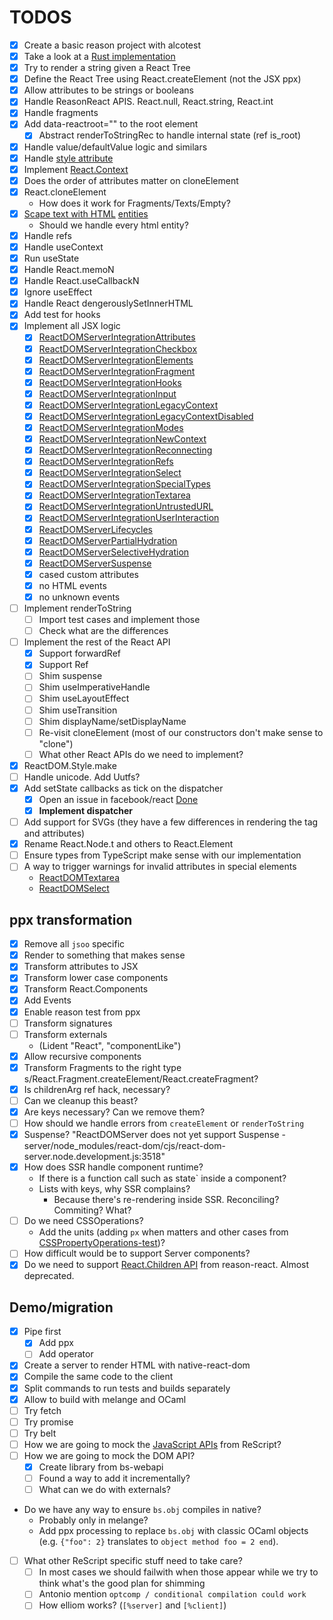 # TODOS

- [x] Create a basic reason project with alcotest
- [x] Take a look at a [Rust implementation](https://github.com/MaibornWolff/react-wasm-dom)
- [x] Try to render a string given a React Tree
- [x] Define the React Tree using React.createElement (not the JSX ppx)
- [x] Allow attributes to be strings or booleans
- [x] Handle ReasonReact APIS. React.null, React.string, React.int
- [x] Handle fragments
- [x] Add data-reactroot="" to the root element
  - [x] Abstract renderToStringRec to handle internal state (ref is_root)
- [x] Handle value/defaultValue logic and similars
- [x] Handle [style attribute](https://github.com/MaibornWolff/react-wasm-dom/blob/main/src/__tests__/CSSPropertyOperations-test.jsx)
- [x] Implement [React.Context](https://github.com/preactjs/preact-render-to-string/blob/master/test/context.test.js)
- [x] Does the order of attributes matter on cloneElement
- [x] React.cloneElement
  - How does it work for Fragments/Texts/Empty?
- [x] [Scape text with HTML](https://github.com/MaibornWolff/react-wasm-dom/blob/main/src/__tests__/escapeTextForBrowser-test.jsx) [entities](https://stackoverflow.com/questions/7381974/which-characters-need-to-be-escaped-in-html)
  - Should we handle every html entity?
- [x] Handle refs
- [x] Handle useContext
- [x] Run useState
- [x] Handle React.memoN
- [x] Handle React.useCallbackN
- [x] Ignore useEffect
- [x] Handle React dengerouslySetInnerHTML
- [x] Add test for hooks
- [x] Implement all JSX logic
  - [x] [ReactDOMServerIntegrationAttributes](https://github.com/facebook/react/blob/main/packages/react-dom/src/__tests__/ReactDOMServerIntegrationAttributes-test.js)
  - [x] [ReactDOMServerIntegrationCheckbox](https://github.com/facebook/react/blob/main/packages/react-dom/src/__tests__/ReactDOMServerIntegrationCheckbox-test.js)
  - [x] [ReactDOMServerIntegrationElements](https://github.com/facebook/react/blob/main/packages/react-dom/src/__tests__/ReactDOMServerIntegrationElements-test.js)
  - [x] [ReactDOMServerIntegrationFragment](https://github.com/facebook/react/blob/main/packages/react-dom/src/__tests__/ReactDOMServerIntegrationFragment-test.js)
  - [x] [ReactDOMServerIntegrationHooks](https://github.com/facebook/react/blob/main/packages/react-dom/src/__tests__/ReactDOMServerIntegrationHooks-test.js)
  - [x] [ReactDOMServerIntegrationInput](https://github.com/facebook/react/blob/main/packages/react-dom/src/__tests__/ReactDOMServerIntegrationInput-test.js)
  - [x] [ReactDOMServerIntegrationLegacyContext](https://github.com/facebook/react/blob/main/packages/react-dom/src/__tests__/ReactDOMServerIntegrationLegacyContext-test.js)
  - [x] [ReactDOMServerIntegrationLegacyContextDisabled](https://github.com/facebook/react/blob/main/packages/react-dom/src/__tests__/ReactDOMServerIntegrationLegacyContextDisabled-test.internal.js)
  - [x] [ReactDOMServerIntegrationModes](https://github.com/facebook/react/blob/main/packages/react-dom/src/__tests__/ReactDOMServerIntegrationModes-test.js)
  - [x] [ReactDOMServerIntegrationNewContext](https://github.com/facebook/react/blob/main/packages/react-dom/src/__tests__/ReactDOMServerIntegrationNewContext-test.js)
  - [x] [ReactDOMServerIntegrationReconnecting](https://github.com/facebook/react/blob/main/packages/react-dom/src/__tests__/ReactDOMServerIntegrationReconnecting-test.js)
  - [x] [ReactDOMServerIntegrationRefs](https://github.com/facebook/react/blob/main/packages/react-dom/src/__tests__/ReactDOMServerIntegrationRefs-test.js)
  - [x] [ReactDOMServerIntegrationSelect](https://github.com/facebook/react/blob/main/packages/react-dom/src/__tests__/ReactDOMServerIntegrationSelect-test.js)
  - [x] [ReactDOMServerIntegrationSpecialTypes](https://github.com/facebook/react/blob/main/packages/react-dom/src/__tests__/ReactDOMServerIntegrationSpecialTypes-test.js)
  - [x] [ReactDOMServerIntegrationTextarea](https://github.com/facebook/react/blob/main/packages/react-dom/src/__tests__/ReactDOMServerIntegrationTextarea-test.js)
  - [x] [ReactDOMServerIntegrationUntrustedURL](https://github.com/facebook/react/blob/main/packages/react-dom/src/__tests__/ReactDOMServerIntegrationUntrustedURL-test.internal.js)
  - [x] [ReactDOMServerIntegrationUserInteraction](https://github.com/facebook/react/blob/main/packages/react-dom/src/__tests__/ReactDOMServerIntegrationUserInteraction-test.js)
  - [x] [ReactDOMServerLifecycles](https://github.com/facebook/react/blob/main/packages/react-dom/src/__tests__/ReactDOMServerLifecycles-test.js)
  - [x] [ReactDOMServerPartialHydration](https://github.com/facebook/react/blob/main/packages/react-dom/src/__tests__/ReactDOMServerPartialHydration-test.internal.js)
  - [x] [ReactDOMServerSelectiveHydration](https://github.com/facebook/react/blob/main/packages/react-dom/src/__tests__/ReactDOMServerSelectiveHydration-test.internal.js)
  - [x] [ReactDOMServerSuspense](https://github.com/facebook/react/blob/main/packages/react-dom/src/__tests__/ReactDOMServerSuspense-test.internal.js)
  - [x] cased custom attributes
  - [x] no HTML events
  - [x] no unknown events
- [ ] Implement renderToString
  - [ ] Import test cases and implement those
  - [ ] Check what are the differences
- [ ] Implement the rest of the React API
  - [x] Support forwardRef
  - [x] Support Ref
  - [ ] Shim suspense
  - [ ] Shim useImperativeHandle
  - [ ] Shim useLayoutEffect
  - [ ] Shim useTransition
  - [ ] Shim displayName/setDisplayName
  - [ ] Re-visit cloneElement (most of our constructors don't make sense to "clone")
  - [ ] What other React APIs do we need to implement?
- [x] ReactDOM.Style.make
- [ ] Handle unicode. Add Uutfs?
- [x] Add setState callbacks as tick on the dispatcher
  - [x] Open an issue in facebook/react [Done](https://github.com/facebook/react/issues/25318)
  - [x] __Implement dispatcher__
- [ ] Add support for SVGs (they have a few differences in rendering the tag and attributes)
- [x] Rename React.Node.t and others to React.Element
- [ ] Ensure types from TypeScript make sense with our implementation
- [ ] A way to trigger warnings for invalid attributes in special elements
  - [ReactDOMTextarea](https://github.com/facebook/react/blob/main/packages/react-dom/src/__tests__/ReactDOMTextarea-test.js)
  - [ReactDOMSelect](https://github.com/facebook/react/blob/main/packages/react-dom/src/__tests__/ReactDOMSelect-test.js)

## ppx transformation

- [x] Remove all `jsoo` specific
- [x] Render to something that makes sense
- [x] Transform attributes to JSX
- [x] Transform lower case components
- [x] Transform React.Components
- [x] Add Events
- [x] Enable reason test from ppx
- [ ] Transform signatures
- [ ] Transform externals
  - (Lident "React", "componentLike")
- [x] Allow recursive components
- [x] Transform Fragments to the right type s/React.Fragment.createElement/React.createFragment?
- [x] Is childrenArg ref hack, necessary?
- [ ] Can we cleanup this beast?
- [x] Are keys necessary? Can we remove them?
- [ ] How should we handle errors from `createElement` or `renderToString`
- [x] Suspense? "ReactDOMServer does not yet support Suspense - server/node_modules/react-dom/cjs/react-dom-server.node.development.js:3518"
- [x] How does SSR handle component runtime?
  - If there is a function call such as state` inside a component?
  - Lists with keys, why SSR complains?
    - Because there's re-rendering inside SSR. Reconciling? Commiting? What?
- [ ] Do we need CSSOperations?
  - Add the units (adding `px` when matters and other cases from [CSSPropertyOperations-test](https://github.com/MaibornWolff/react-wasm-dom/blob/main/src/__tests__/CSSPropertyOperations-test.jsx))?
- [ ] How difficult would be to support Server components?
- [x] Do we need to support [React.Children API](https://github.com/reasonml/reason-react/blob/master/src/React.re#L58-L76) from reason-react. Almost deprecated.

## Demo/migration

- [x] Pipe first
  - [x] Add ppx
  - [ ] Add operator
- [x] Create a server to render HTML with native-react-dom
- [x] Compile the same code to the client
- [x] Split commands to run tests and builds separately
- [x] Allow to build with melange and OCaml
- [ ] Try fetch
- [ ] Try promise
- [ ] Try belt
- [ ] How we are going to mock the [JavaScript APIs](https://rescript-lang.org/docs/manual/latest/api/js) from ReScript?
- [ ] How we are going to mock the DOM API?
  - [x] Create library from bs-webapi
  - [ ] Found a way to add it incrementally?
  - [ ] What can we do with externals?
- Do we have any way to ensure `bs.obj` compiles in native?
  - Probably only in melange?
  - Add ppx processing to replace `bs.obj` with classic OCaml objects (e.g. `{"foo": 2}` translates to `object method foo = 2 end`).
- [ ] What other ReScript specific stuff need to take care?
  - [ ] In most cases we should failwith when those appear while we try to think what's the good plan for shimming
  - [ ] Antonio mention `optcomp / conditional compilation could work`
  - [ ] How elliom works? (`[%server]` and `[%client]`)
